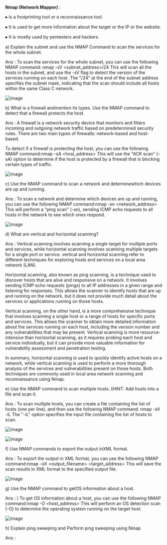 **Nmap (Network Mapper)** :

⦁	Is a footprinting tool or a reconnaissance tool.

⦁	It is used to get more information  about the target or the IP or the website.

⦁	It is mostly used by pentesters and hackers.

a) Explain the subnet and use the NMAP Command to scan the services for the whole subnet.

Ans : To scan the services for the whole subnet, you can use the following 
NMAP command: nmap -sV <subnet_address>/24
This will scan all the hosts in the subnet, and use the -sV flag to detect the version of the services running on each host.
The "/24" at the end of the subnet address specifies the subnet mask, indicating that the scan should include all hosts within the same Class C network.

![image](https://user-images.githubusercontent.com/123303806/226387050-79a648db-ff14-4ea4-829a-dbf85fad107b.png)

b) What is a firewall andmention its types. Use the NMAP command to detect that a firewall protects the host.

Ans : A firewall is a network security device that monitors and filters incoming and outgoing network traffic based on predetermined security rules. There are two main types of firewalls: network-based and host-based.

To detect if a firewall is protecting the host, you can use the following 
NMAP command:nmap -sA <host_address>
This will use the "ACK scan" (-sA) option to determine if the host is protected by a firewall that is blocking certain types of traffic.

![image](https://user-images.githubusercontent.com/123303806/226388067-fc959020-dbad-4060-8445-bd80e49b9e8c.png)


c) Use the NMAP command to scan a network and determinewhich devices are up and running.

Ans : To scan a network and determine which devices are up and running, you can use the following NMAP command:nmap -sn <network_address>
This will perform a "ping scan" (-sn), sending ICMP echo requests to all hosts in the network to see which ones respond.

![image](https://user-images.githubusercontent.com/123303806/226389160-8e0d7642-0d4c-4f8c-aefc-d5b92c5a1027.png)


d) What are vertical and horizontal scanning?

Ans : Vertical scanning involves scanning a single target for multiple ports and services, while horizontal scanning involves scanning multiple targets for a single port or service.
vertical and horizontal scanning refer to different techniques for exploring hosts and services on a local area network (LAN).

Horizontal scanning, also known as ping scanning, is a technique used to discover hosts that are alive and responsive on a network. It involves sending ICMP echo requests (pings) to all IP addresses in a given range and listening for responses. This allows the scanner to identify hosts that are up and running on the network, but it does not provide much detail about the services or applications running on those hosts.

Vertical scanning, on the other hand, is a more comprehensive technique that involves scanning a single host or a range of hosts for specific ports and services. This allows the scanner to obtain more detailed information about the services running on each host, including the version number and any vulnerabilities that may be present. Vertical scanning is more resource-intensive than horizontal scanning, as it requires probing each host and service individually, but it can provide more valuable information for vulnerability assessment and penetration testing.

In summary, horizontal scanning is used to quickly identify active hosts on a network, while vertical scanning is used to perform a more thorough analysis of the services and vulnerabilities present on those hosts. Both techniques are commonly used in local area network scanning and reconnaissance using Nmap.

e) Use the NMAP command to scan multiple hosts. [HINT: Add hosts into a file and scan it.

Ans : To scan multiple hosts, you can create a file containing the list of hosts (one per line), and then use the following NMAP command: nmap -sV -iL <filename>
The "-iL" option specifies the input file containing the list of hosts to scan.
  
  ![image](https://user-images.githubusercontent.com/123303806/226393113-61b50442-e37c-4d79-8c97-2f04352e3f0b.png)

  ![image](https://user-images.githubusercontent.com/123303806/226393202-5238950a-69bc-408c-835c-7145d4a0418b.png)

f) Use NMAP commands to export the output inXML format.
  
Ans : To export the output in XML format, you can use the following NMAP command:nmap -oX <output_filename> <target_address>
This will save the scan results in XML format to the specified output file.

  ![image](https://user-images.githubusercontent.com/123303806/226394068-edbbd224-6200-40bd-b97d-b44eeef56217.png)

g) Use the NMAP command to getOS information about a host.
  
Ans : ) To get OS information about a host, you can use the following NMAP command:nmap -O <host_address>
This will perform an OS detection scan (-O) to determine the operating system running on the target host.

  ![image](https://user-images.githubusercontent.com/123303806/226394720-06b06308-a381-4699-aee9-d9a19dfc03ef.png)

h) Explain ping sweeping and Perform ping sweeping using Nmap
  
  Ans : 
